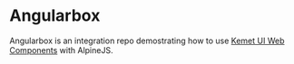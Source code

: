 # Angularbox

Angularbox is an integration repo demostrating how to use [Kemet UI Web Components](https://kemet.dev) with AlpineJS.